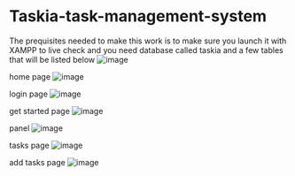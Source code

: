 # Taskia-task-management-system
The prequisites needed to make this work is to make sure you launch it with XAMPP to live check and you need database called taskia and a few tables that will be listed below
![image](https://github.com/user-attachments/assets/be2884fc-f36c-4226-9d4c-6f53c96b8109)

home page
![image](https://github.com/user-attachments/assets/50fbfe85-ee97-43ac-8ebb-39a784c007e2)

login page
![image](https://github.com/user-attachments/assets/b76fa9cd-6f7e-4d6b-9053-d1024c2c4da9)

get started page
![image](https://github.com/user-attachments/assets/aaab1cbf-71c6-46c5-9473-6e1729ac5d9b)

panel
![image](https://github.com/user-attachments/assets/d380b523-683e-419e-90e1-503f2be872d1)

tasks page
![image](https://github.com/user-attachments/assets/bf12b0dd-d75f-4172-8d4f-4f925e0d58b2)

add tasks page
![image](https://github.com/user-attachments/assets/94c5ae4c-c995-4406-9f89-12f13a7fb68f)


